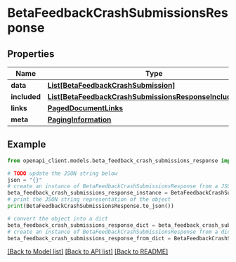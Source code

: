 # BetaFeedbackCrashSubmissionsResponse


## Properties

Name | Type | Description | Notes
------------ | ------------- | ------------- | -------------
**data** | [**List[BetaFeedbackCrashSubmission]**](BetaFeedbackCrashSubmission.md) |  | 
**included** | [**List[BetaFeedbackCrashSubmissionsResponseIncludedInner]**](BetaFeedbackCrashSubmissionsResponseIncludedInner.md) |  | [optional] 
**links** | [**PagedDocumentLinks**](PagedDocumentLinks.md) |  | 
**meta** | [**PagingInformation**](PagingInformation.md) |  | [optional] 

## Example

```python
from openapi_client.models.beta_feedback_crash_submissions_response import BetaFeedbackCrashSubmissionsResponse

# TODO update the JSON string below
json = "{}"
# create an instance of BetaFeedbackCrashSubmissionsResponse from a JSON string
beta_feedback_crash_submissions_response_instance = BetaFeedbackCrashSubmissionsResponse.from_json(json)
# print the JSON string representation of the object
print(BetaFeedbackCrashSubmissionsResponse.to_json())

# convert the object into a dict
beta_feedback_crash_submissions_response_dict = beta_feedback_crash_submissions_response_instance.to_dict()
# create an instance of BetaFeedbackCrashSubmissionsResponse from a dict
beta_feedback_crash_submissions_response_from_dict = BetaFeedbackCrashSubmissionsResponse.from_dict(beta_feedback_crash_submissions_response_dict)
```
[[Back to Model list]](../README.md#documentation-for-models) [[Back to API list]](../README.md#documentation-for-api-endpoints) [[Back to README]](../README.md)


